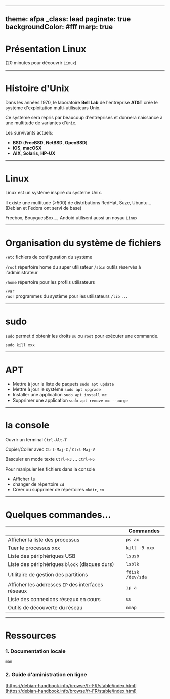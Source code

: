 ---
theme: afpa
_class: lead
paginate: true
backgroundColor: #fff
marp: true
----------------------------------------------------------------
# Présentation Linux
(20 minutes pour découvrir `Linux`)

----------------------------------------------------------------
# Histoire d'Unix
Dans les années 1970, le laboratoire **Bell Lab** de l'entreprise **AT&T** crée le système d'exploitation multi-utilisateurs Unix.

Ce système sera repris par beaucoup d'entreprises et donnera naissance à une multitude de variantes d'`Unix`.

Les survivants actuels:
- **BSD** (**FreeBSD**, **NetBSD**, **OpenBSD**)
- **iOS**, **macOSX**
- **AIX**, **Solaris**, **HP-UX**

----------------------------------------------------------------
# Linux

Linux est un système inspiré du système Unix.

Il existe une multitude (>500) de distributions RedHat, Suze, Ubuntu... (Debian et Fedora ont servi de base) 

Freebox, BouyguesBox..., Andoid utilisent aussi un noyau `Linux`


----------------------------------------------------------------
# Organisation du système de fichiers

`/etc`          fichiers de configuration du système

`/root`         répertoire home du super utilisateur
`/sbin`         outils réservés à l'administrateur

`/home`         répertoire pour les profils utilisateurs

`/var`          
`/usr`          programmes du système pour les utilisateurs
`/lib`
`...`


----------------------------------------------------------------
# sudo

`sudo` permet d'obtenir les droits `su` ou `root` pour exécuter une commande.

`sudo kill xxx`


----------------------------------------------------------------
# APT

- Mettre à jour la liste de paquets
`sudo apt update`
- Mettre à jour le système
`sudo apt upgrade`
- Installer une application
`sudo apt install mc`
- Supprimer une application
`sudo apt remove mc --purge`



----------------------------------------------------------------
# la console

Ouvrir un terminal `Ctrl-Alt-T` 

Copier/Coller avec `Ctrl-Maj-C` / `Ctrl-Maj-V`

Basculer en mode texte `Ctrl-F3` **...** `Ctrl-F6`

Pour manipuler les fichiers dans la console
- Afficher `ls`
- changer de répertoire `cd`
- Créer ou supprimer de répertoires `mkdir`, `rm` 

----------------------------------------------------------------
# Quelques commandes...

|  | Commandes |
|--|--|
|Afficher la liste des processus|`ps ax`|
|Tuer le processus xxx|`kill -9 xxx`|
|Liste des périphériques USB|`lsusb`|
|Liste des périphériques `block` (disques durs) |`lsblk`|
|Utilitaire de gestion des partitions |`fdisk /dev/sda`|
|Afficher les addresses `IP` des interfaces réseaux|`ip a`|
|Liste des connexions réseaux en cours|`ss`|
|Outils de découverte du réseau|`nmap`|


----------------------------------------------------------------
# Ressources



### 1. Documentation locale
    man


### 2. Guide d'aministration en ligne
[https://debian-handbook.info/browse/fr-FR/stable/index.html](https://debian-handbook.info/browse/fr-FR/stable/index.html)
